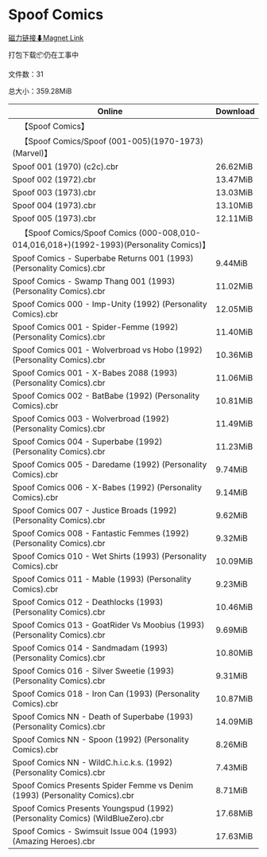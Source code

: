# Spoof Comics

[磁力链接⬇Magnet Link](magnet:?xt=urn:btih:1fcfdad28fb9af71ab2269a9efefa13df129c28f&dn=Spoof%20Comics)

打包下载📦仍在工事中

文件数：31

总大小：359.28MiB

Online | Download
--- | ---
&emsp;【Spoof Comics】 | 
&emsp;【Spoof Comics/Spoof (001-005)(1970-1973)(Marvel)】 | 
Spoof 001 (1970) (c2c).cbr | 26.62MiB
Spoof 002 (1972).cbr | 13.47MiB
Spoof 003 (1973).cbr | 13.03MiB
Spoof 004 (1973).cbr | 13.10MiB
Spoof 005 (1973).cbr | 12.11MiB
&emsp;【Spoof Comics/Spoof Comics (000-008,010-014,016,018+)(1992-1993)(Personality Comics)】 | 
Spoof Comics - Superbabe Returns 001 (1993) (Personality Comics).cbr | 9.44MiB
Spoof Comics - Swamp Thang 001 (1993) (Personality Comics).cbr | 11.02MiB
Spoof Comics 000 - Imp-Unity (1992) (Personality Comics).cbr | 12.05MiB
Spoof Comics 001 - Spider-Femme (1992) (Personality Comics).cbr | 11.40MiB
Spoof Comics 001 - Wolverbroad vs Hobo (1992) (Personality Comics).cbr | 10.36MiB
Spoof Comics 001 - X-Babes 2088 (1993) (Personality Comics).cbr | 11.06MiB
Spoof Comics 002 - BatBabe (1992) (Personality Comics).cbr | 10.81MiB
Spoof Comics 003 - Wolverbroad (1992) (Personality Comics).cbr | 11.49MiB
Spoof Comics 004 - Superbabe (1992) (Personality Comics).cbr | 11.23MiB
Spoof Comics 005 - Daredame (1992) (Personality Comics).cbr | 9.74MiB
Spoof Comics 006 - X-Babes (1992) (Personality Comics).cbr | 9.14MiB
Spoof Comics 007 - Justice Broads (1992) (Personality Comics).cbr | 9.62MiB
Spoof Comics 008 - Fantastic Femmes (1992) (Personality Comics).cbr | 9.32MiB
Spoof Comics 010 - Wet Shirts (1993) (Personality Comics).cbr | 10.09MiB
Spoof Comics 011 - Mable (1993) (Personality Comics).cbr | 9.23MiB
Spoof Comics 012 - Deathlocks (1993) (Personality Comics).cbr | 10.46MiB
Spoof Comics 013 - GoatRider Vs Moobius (1993) (Personality Comics).cbr | 9.69MiB
Spoof Comics 014 - Sandmadam (1993) (Personality Comics).cbr | 10.80MiB
Spoof Comics 016 - Silver Sweetie (1993) (Personality Comics).cbr | 9.31MiB
Spoof Comics 018 - Iron Can (1993) (Personality Comics).cbr | 10.87MiB
Spoof Comics NN - Death of Superbabe (1993) (Personality Comics).cbr | 14.09MiB
Spoof Comics NN - Spoon  (1992) (Personality Comics).cbr | 8.26MiB
Spoof Comics NN - WildC.h.i.c.k.s. (1992) (Personality Comics).cbr | 7.43MiB
Spoof Comics Presents Spider Femme vs Denim (1993) (Personality Comics).cbr | 8.71MiB
Spoof Comics Presents Youngspud (1992) (Personality Comics) (WildBlueZero).cbr | 17.68MiB
Spoof Comics - Swimsuit Issue 004 (1993) (Amazing Heroes).cbr | 17.63MiB